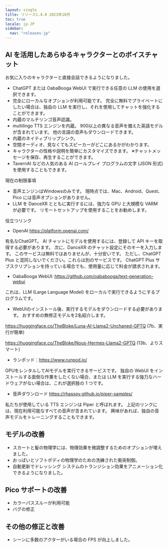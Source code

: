 ```yaml
---
layout: single
title: リリース1.4.8 2023年10月
toc: true
locale: jp-JP
sidebar:
  nav: "releases-jp"
---
```


## AI を活用したあらゆるキャラクターとのボイスチャット
お気に入りのキャラクターと直接会話できるようになりました。
* ChatGPT または OabaBooga WebUI で実行できる任意の LLM の使用を選択できます。
* 完全にローカルなオプションが利用可能です。 完全に無料でプライベートにしたい場合は、独自の LLM を実行し、それを使用してチャットを強化することができます。
* 内蔵のマルチリンゴ音声認識。
* multilingo TTS エンジンを内蔵。 900以上の異なる音声を備えた英語モデルが含まれています。 他の言語の音声もダウンロードできます。
* 内蔵のネイティブリップシンク。
* 空間オーディオ、見なくてもスピーカーがどこにあるかがわかります。
* キャラクターの性格や説明を簡単にカスタマイズできます。
※チャットメッセージを保存、再生することができます。
* TavernAI などの人気のある AI ロールプレイ プログラムの文字 (JSON 形式) を使用することもできます。

現在の制限事項
* 音声エンジンはWindowsのみです。 現時点では、Mac、Android、Quest、Pico には音声オプションがありません。
* LLM を DanceXR とともに実行するには、強力な GPU と大規模な VARM が必要です。 リモートセットアップを使用することをお勧めします。


役立つリンク
* OpenAI https://platform.openai.com/

有名なChatGPT。 AI チャットにモデルを使用するには、登録して API キーを取得する必要があります。 次に、DanceXR のチャット設定にそのキーを入力します。 このサービスは無料ではありませんが、十分安いです。 ただし、ChatGPT Plus と混同しないでください。これらは別のサービスです。 ChatGPT Plus サブスクリプションを持っている場合でも、使用量に応じて料金が請求されます。


* OabaBooga WebUI: https://github.com/oababooga/text-generation-webui

これは、LLM (Large Language Model) をローカルで実行できるようにするプログラムです。


* WebUIのインストール後、実行するモデルをダウンロードする必要があります。 おすすめの無修正モデルを2名紹介します。

https://huggingface.co/TheBloke/Luna-AI-Llama2-Unchaned-GPTQ (7b、実行が簡単)

https://huggingface.co/TheBloke/Nous-Hermes-Llama2-GPTQ (13b、よりスマート)


* ランポッド：https://www.runpod.io/

GPUをレンタルしてAIモデルを実行できるサービスです。 独自の WebUI をインストールする面倒な作業をしたくない場合、または LLM を実行する強力なハードウェアがない場合は、これが選択肢の 1 つです。


* 音声ダウンロード https://rhasspy.github.io/piper-samples/

私たちが使用している TTS エンジンは Piper と呼ばれます。 上記のリンクには、現在利用可能なすべての音声が含まれています。 興味があれば、独自の音声モデルをトレーニングすることもできます。


## モデルの改善
* スカートと髪の物理学には、物理効果を微調整するためのオプションが増えました。
* おっぱいとソフトボディの物理学のための洗練された衝突制御。
* 自動更新でドレッシング システムのトランジション効果をアニメーション化できるようになりました。

## Pico サポートの改善
* カラーパススルーが利用可能
* バグの修正

## その他の修正と改善
* シーンに多数のアクターがいる場合の FPS が向上しました。